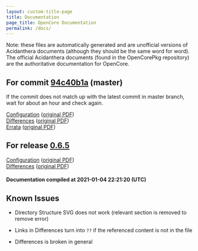 ```yaml
---
layout: custom-title-page
title: Documentation
page_title: OpenCore Documentation
permalink: /docs/
---
```

Note: these files are automatically generated and are unofficial versions of Acidanthera documents (although they should be the same word for word). The official Acidanthera documents (found in the OpenCorePkg repository) are the authoritative documentation for OpenCore.

## For commit [94c40b1a](https://github.com/acidanthera/OpenCorePkg/tree/94c40b1a63d0bb32a97e0ee29f1f0f1496dba30f) (master)

If the commit does not match up with the latest commit in master branch, wait for about an hour and check again.

[Configuration](latest/Configuration.html) ([original PDF](https://github.com/acidanthera/OpenCorePkg/blob/94c40b1a63d0bb32a97e0ee29f1f0f1496dba30f/Docs/Configuration.pdf))
<br>
[Differences](latest/Differences.html) ([original PDF](https://github.com/acidanthera/OpenCorePkg/blob/94c40b1a63d0bb32a97e0ee29f1f0f1496dba30f/Docs/Differences/Differences.pdf))
<br>
[Errata](latest/Errata.html) ([original PDF](https://github.com/acidanthera/OpenCorePkg/blob/94c40b1a63d0bb32a97e0ee29f1f0f1496dba30f/Docs/Errata/Errata.pdf))

## For release [0.6.5](https://github.com/acidanthera/OpenCorePkg/tree/0.6.5)

[Configuration](release/Configuration.html) ([original PDF](https://github.com/acidanthera/OpenCorePkg/blob/0.6.5/Docs/Configuration.pdf))
<br>
[Differences](release/Differences.html) ([original PDF](https://github.com/acidanthera/OpenCorePkg/blob/0.6.5/Docs/Differences/Differences.pdf))

#### Documentation compiled at 2021-01-04 22:21:20 (UTC)

## Known Issues

* Directory Structure SVG does not work (relevant section is removed to remove error)

* Links in Differences turn into `??` if the referenced content is not in the file

* Differences is broken in general
